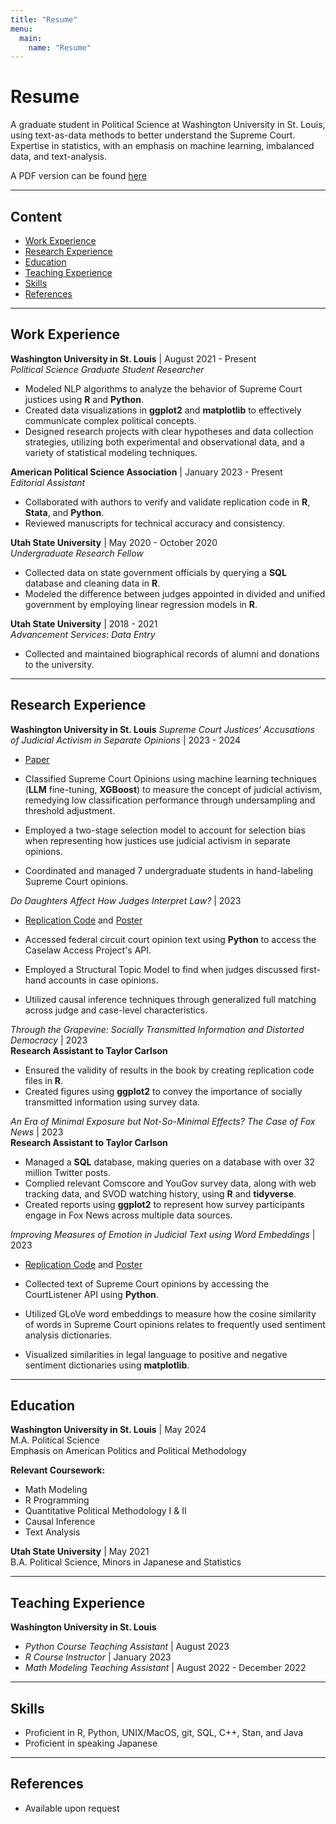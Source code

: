 ```yaml
---
title: "Resume"
menu:
  main:
    name: "Resume"
---
```


# Resume

A graduate student in Political Science at Washington University in St. Louis, using text-as-data methods to better understand the Supreme Court. Expertise in statistics, with an emphasis on machine learning, imbalanced data, and text-analysis.

A PDF version can be found [here](/files/resume.pdf)

---

## Content

* [Work Experience](#work-experience)
* [Research Experience](#research-experience)
* [Education](#education)
* [Teaching Experience](#teaching-experience)
* [Skills](#skills)
* [References](#references)

---

## Work Experience
**Washington University in St. Louis** | August 2021 - Present\
*Political Science Graduate Student Researcher*

- Modeled NLP algorithms to analyze the behavior of Supreme Court justices using **R** and **Python**.
- Created data visualizations in **ggplot2** and **matplotlib** to effectively communicate complex political concepts.
- Designed research projects with clear hypotheses and data collection strategies, utilizing both experimental and observational data, and a variety of statistical modeling techniques.

**American Political Science Association** | January 2023 - Present\
*Editorial Assistant*

- Collaborated with authors to verify and validate replication code in **R**, **Stata**, and **Python**.
- Reviewed manuscripts for technical accuracy and consistency.

**Utah State University** | May 2020 - October 2020\
*Undergraduate Research Fellow*

- Collected data on state government officials by querying a **SQL** database and cleaning data in **R**.
- Modeled the difference between judges appointed in divided and unified government by employing linear regression models in **R**.

**Utah State University** | 2018 - 2021\
*Advancement Services*: *Data Entry*

- Collected and maintained biographical records of alumni and donations to the university.

---

## Research Experience

**Washington University in St. Louis**
*Supreme Court Justices’ Accusations of Judicial Activism in Separate Opinions* | 2023 - 2024

- [Paper](/files/third_year_paper.pdf)

- Classified Supreme Court Opinions using machine learning techniques (**LLM** fine-tuning, **XGBoost**) to measure the concept of judicial activism, remedying low classification performance through undersampling and threshold adjustment.
- Employed a two-stage selection model to account for selection bias when representing how justices use judicial activism in separate opinions.
- Coordinated and managed 7 undergraduate students in hand-labeling Supreme Court opinions.

*Do Daughters Affect How Judges Interpret Law?* | 2023

- [Replication Code](https://github.com/peterjbachman/causal_project) and [Poster](/files/causal_project.pdf)

- Accessed federal circuit court opinion text using **Python** to access the Caselaw Access Project's API.
- Employed a Structural Topic Model to find when judges discussed first-hand accounts in case opinions.
- Utilized causal inference techniques through generalized full matching across judge and case-level characteristics.


*Through the Grapevine: Socially Transmitted Information and Distorted Democracy* | 2023\
**Research Assistant to Taylor Carlson**

- Ensured the validity of results in the book by creating replication code files in **R**.
- Created figures using **ggplot2** to convey the importance of socially transmitted information using survey data.


*An Era of Minimal Exposure but Not-So-Minimal Effects? The Case of Fox News* | 2023\
**Research Assistant to Taylor Carlson**

- Managed a **SQL** database, making queries on a database with over 32 million Twitter posts.
- Complied relevant Comscore and YouGov survey data, along with web tracking data, and SVOD watching history, using **R** and **tidyverse**.
- Created reports using **ggplot2** to represent how survey participants engage in Fox News across multiple data sources.

*Improving Measures of Emotion in Judicial Text using  Word Embeddings* | 2023

- [Replication Code](https://github.com/peterjbachman/judicialEmbedding) and [Poster](/files/judicial_embeddings.pdf)

- Collected text of Supreme Court opinions by accessing the CourtListener API using **Python**.
- Utilized GLoVe word embeddings to measure how the cosine similarity of words in Supreme Court opinions relates to frequently used sentiment analysis dictionaries.
- Visualized similarities in legal language to positive and negative sentiment dictionaries using **matplotlib**.

---

## Education

**Washington University in St. Louis** | May 2024\
M.A. Political Science \
Emphasis on American Politics and Political Methodology

**Relevant Coursework:**

- Math Modeling
- R Programming
- Quantitative Political Methodology I & II
- Causal Inference
- Text Analysis

**Utah State University** | May 2021\
B.A. Political Science, Minors in Japanese and Statistics

---

## Teaching Experience

**Washington University in St. Louis**
- *Python Course Teaching Assistant* | August 2023
- *R Course Instructor* | January 2023
- *Math Modeling Teaching Assistant* | August 2022 - December 2022

---

## Skills

- Proficient in R, Python, UNIX/MacOS, git, SQL, C++, Stan, and Java
- Proficient in speaking Japanese

---

## References

- Available upon request